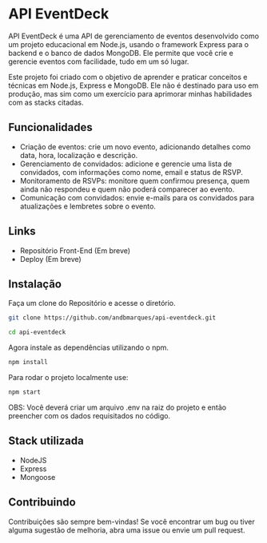 
# API EventDeck

API EventDeck é uma API de gerenciamento de eventos desenvolvido como um projeto educacional em Node.js, usando o framework Express para o backend e o banco de dados MongoDB. Ele permite que você crie e gerencie eventos com facilidade, tudo em um só lugar.

Este projeto foi criado com o objetivo de aprender e praticar conceitos e técnicas em Node.js, Express e MongoDB. Ele não é destinado para uso em produção, mas sim como um exercício para aprimorar minhas habilidades com as stacks citadas.

## Funcionalidades

- Criação de eventos: crie um novo evento, adicionando detalhes como data, hora, localização e descrição.
- Gerenciamento de convidados: adicione e gerencie uma lista de convidados, com informações como nome, email e status de RSVP.
- Monitoramento de RSVPs: monitore quem confirmou presença, quem ainda não respondeu e quem não poderá comparecer ao evento.
- Comunicação com convidados: envie e-mails para os convidados para atualizações e lembretes sobre o evento.


## Links

 - Repositório Front-End (Em breve)
 - Deploy (Em breve)



## Instalação

Faça um clone do Repositório e acesse o diretório.

```bash
git clone https://github.com/andbmarques/api-eventdeck.git
```
    
```bash
cd api-eventdeck
```

Agora instale as dependências utilizando o npm.

```bash
npm install
```

Para rodar o projeto localmente use:

```bash
npm start
```

OBS: Você deverá criar um arquivo .env na raiz do projeto e então preencher com os dados requisitados no código.
## Stack utilizada

- NodeJS
- Express
- Mongoose


## Contribuindo

Contribuições são sempre bem-vindas! Se você encontrar um bug ou tiver alguma sugestão de melhoria, abra uma issue ou envie um pull request.

